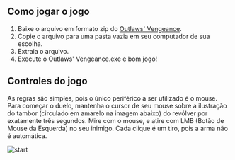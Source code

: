 

## Como jogar o jogo
1. Baixe o arquivo em formato zip do [Outlaws' Vengeance](https://drive.google.com/file/d/19b9L_63yOMgjQL4EMAcBJsvtEgO-M7_E/view).
2. Copie o arquivo para uma pasta vazia em seu computador de sua escolha.
3. Extraia o arquivo.
4. Execute o Outlaws' Vengeance.exe e bom jogo!

## Controles do jogo
As regras são simples, pois o único periférico a ser utilizado é o mouse.
Para começar o duelo, mantenha o cursor de seu mouse sobre a ilustração do tambor (circulado em amarelo na imagem abaixo) do revólver por exatamente três segundos.
Mire com o mouse, e atire com LMB (Botão de Mouse da Esquerda) no seu inimigo. Cada clique é um tiro, pois a arma não é automática.


![start](https://github.com/user-attachments/assets/4aa4ad74-8c5d-4980-b369-acacc1a965bb)


